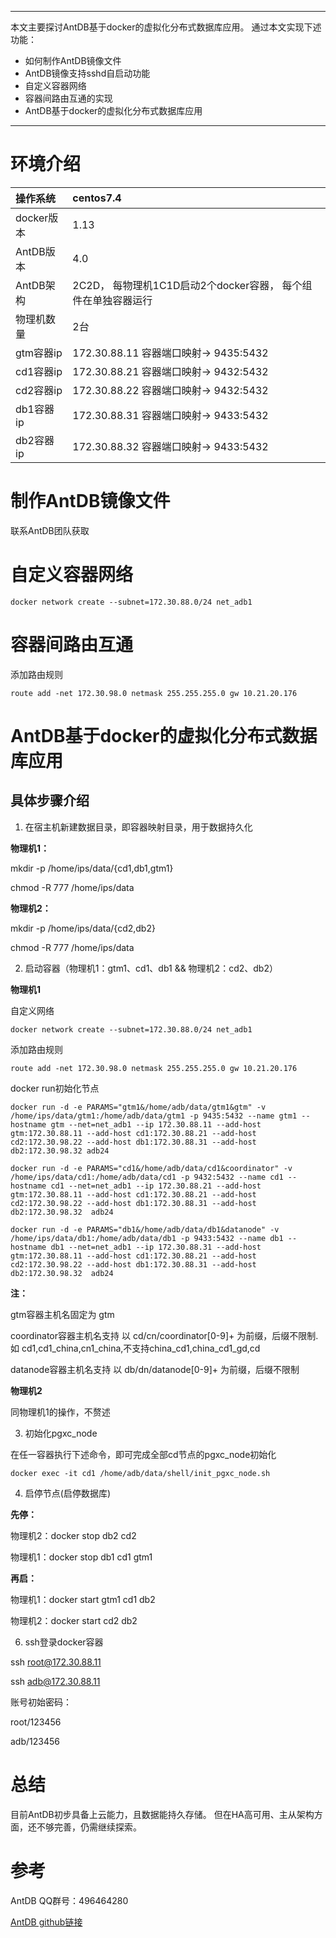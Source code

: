 
***
本文主要探讨AntDB基于docker的虚拟化分布式数据库应用。
通过本文实现下述功能：
* 如何制作AntDB镜像文件
* AntDB镜像支持sshd自启动功能
* 自定义容器网络
* 容器间路由互通的实现
* AntDB基于docker的虚拟化分布式数据库应用

***

# 环境介绍
|操作系统|centos7.4|
|:-----|:-------|
|docker版本|1.13|
|AntDB版本|4.0|
|AntDB架构|2C2D， 每物理机1C1D启动2个docker容器， 每个组件在单独容器运行|
|物理机数量|2台|
|gtm容器ip|172.30.88.11    容器端口映射-> 9435:5432|
|cd1容器ip|172.30.88.21    容器端口映射-> 9432:5432|
|cd2容器ip|172.30.88.22    容器端口映射-> 9432:5432|
|db1容器ip|172.30.88.31    容器端口映射-> 9433:5432|
|db2容器ip|172.30.88.32    容器端口映射-> 9433:5432|


# 制作AntDB镜像文件

联系AntDB团队获取

# 自定义容器网络
`docker network create --subnet=172.30.88.0/24 net_adb1`

# 容器间路由互通
添加路由规则

`route add -net 172.30.98.0 netmask 255.255.255.0 gw 10.21.20.176`

# AntDB基于docker的虚拟化分布式数据库应用
## 具体步骤介绍

1. 在宿主机新建数据目录，即容器映射目录，用于数据持久化

**物理机1：**

mkdir -p /home/ips/data/{cd1,db1,gtm1} 

chmod -R 777 /home/ips/data 

**物理机2：**

mkdir -p /home/ips/data/{cd2,db2} 

chmod -R 777 /home/ips/data

2. 启动容器（物理机1：gtm1、cd1、db1 &&  物理机2：cd2、db2）

**物理机1**

自定义网络

`docker network create --subnet=172.30.88.0/24 net_adb1`

添加路由规则

`route add -net 172.30.98.0 netmask 255.255.255.0 gw 10.21.20.176`

docker run初始化节点

`docker run -d -e PARAMS="gtm1&/home/adb/data/gtm1&gtm" -v /home/ips/data/gtm1:/home/adb/data/gtm1 -p 9435:5432 --name gtm1 --hostname gtm --net=net_adb1 --ip 172.30.88.11 --add-host gtm:172.30.88.11 --add-host cd1:172.30.88.21 --add-host cd2:172.30.98.22 --add-host db1:172.30.88.31 --add-host db2:172.30.98.32 adb24`

`docker run -d -e PARAMS="cd1&/home/adb/data/cd1&coordinator" -v /home/ips/data/cd1:/home/adb/data/cd1 -p 9432:5432 --name cd1 --hostname cd1 --net=net_adb1 --ip 172.30.88.21 --add-host gtm:172.30.88.11 --add-host cd1:172.30.88.21 --add-host cd2:172.30.98.22 --add-host db1:172.30.88.31 --add-host db2:172.30.98.32  adb24`

`docker run -d -e PARAMS="db1&/home/adb/data/db1&datanode" -v /home/ips/data/db1:/home/adb/data/db1 -p 9433:5432 --name db1 --hostname db1 --net=net_adb1 --ip 172.30.88.31 --add-host gtm:172.30.88.11 --add-host cd1:172.30.88.21 --add-host cd2:172.30.98.22 --add-host db1:172.30.88.31 --add-host db2:172.30.98.32  adb24`

**注：**

gtm容器主机名固定为 gtm

coordinator容器主机名支持 以 cd/cn/coordinator[0-9]+ 为前缀，后缀不限制.如 cd1,cd1_china,cn1_china,不支持china_cd1,china_cd1_gd,cd

datanode容器主机名支持 以 db/dn/datanode[0-9]+ 为前缀，后缀不限制

**物理机2**

同物理机1的操作，不赘述

3. 初始化pgxc_node

在任一容器执行下述命令，即可完成全部cd节点的pgxc_node初始化

`docker exec -it cd1 /home/adb/data/shell/init_pgxc_node.sh`

4. 启停节点(启停数据库)

**先停：**

物理机2：docker stop db2 cd2

物理机1：docker stop db1 cd1 gtm1

**再启：**

物理机1：docker start gtm1 cd1 db2

物理机2：docker start cd2 db2

6. ssh登录docker容器

ssh root@172.30.88.11

ssh adb@172.30.88.11

账号初始密码：

root/123456

adb/123456

# 总结
目前AntDB初步具备上云能力，且数据能持久存储。 但在HA高可用、主从架构方面，还不够完善，仍需继续探索。
# 参考
AntDB QQ群号：496464280

[AntDB github链接](https://github.com/ADBSQL)
